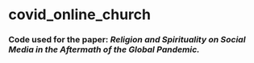# covid_online_church


### Code used for the paper: *Religion and Spirituality on Social Media in the Aftermath of the Global Pandemic.*
